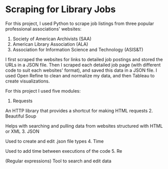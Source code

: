 # Scraping for Library Jobs
For this project, I used Python to scrape job listings from three popular professional associations' websites:

1. Society of American Archivists (SAA)
2. American Library Association (ALA)
3. Association for Information Science and Technology (ASIS&T)  

I first scraped the websites for links to detailed job postings and stored the URLs in a JSON file. Then I scraped each detailed job page (with different code to suit each websites' format), and saved this data in a JSON file. I used Open Refine to clean and normalize my data, and then Tableau to create visualizations.

For this project I used five modules:

1. Requests  

An HTTP library that provides a shortcut for making HTML requests
2. Beautiful Soup  

Helps with searching and pulling data from websites structured with HTML or XML
3. JSON  

Used to create and edit .json file types
4. Time  

Used to add time between executions of the code
5. Re  

(Regular expressions) Tool to search and edit data
